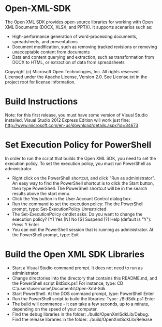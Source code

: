 Open-XML-SDK
============
The Open XML SDK provides open-source libraries for working with Open XML
Documents (DOCX, XLSX, and PPTX).  It supports scenarios such as:
- High-performance generation of word-processing documents, spreadsheets,
  and presentations
- Document modification, such as removing tracked revisions or removing
  unacceptable content from documents
- Data and content querying and extraction, such as transformation from
  DOCX to HTML, or extraction of data from spreadsheets

Copyright (c) Microsoft Open Technologies, Inc.  All rights reserved.
Licensed under the Apache License, Version 2.0.
See License.txt in the project root for license information.

Build Instructions
==================

Note: for this first release, you must have some version of Visual Studio
installed.  Visual Studio 2012 Express Edition will work just fine:
http://www.microsoft.com/en-us/download/details.aspx?id=34673

Set Execution Policy for PowerShell
===================================
In order to run the script that builds the Open XML SDK, you need to set
the execution policy.  To set the execution policy, you must run
PowerShell as administrator.
- Right click on the PowerShell shortcut, and click "Run as administrator".
An easy way to find the PowerShell shortcut is to click the Start
button, then type PowerShell.  The PowerShell shortcut will be in the
search results above the start menu.
- Click the Yes button in the User Account Control dialog box.
- Run the command to set the execution policy:
The the PowerShell prompt, type:
Set-ExecutionPolicy Unrestricted<Enter>
- The Set-ExecutionPolicy cmdlet asks:
Do you want to change the execution policy?
[Y] Yes  [N] No  [S] Suspend  [?] Help (default is "Y"):
Press Y Enter
- You can exit the PowerShell session that is running as administrator.
At the PowerShell prompt, type: Exit

Build the Open XML SDK Libraries
================================
- Start a Visual Studio command prompt.  It does not need to run as
administrator.
- Change directories into the directory that contains this README.md,
and the PowerShell script BldSdk.ps1
For instance, type:
CD C:\users\username\Documents\Open-Xml-Sdk<Enter>
- Start PowerShell.
At the DOS command prompt, type: PowerShell Enter
- Run the PowerShell script to build the libraries:
Type: ./BldSdk.ps1 Enter
- The build will commence - it can take a few seconds, up to a minute,
depending on the speed of your computer.
- Find the debug libraries in the folder: ./build/OpenXmlSdkLib/Debug.
Find the release libraries in the folder: ./build/OpenXmlSdkLib/Release

